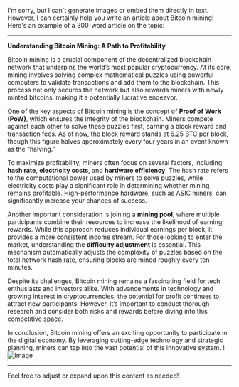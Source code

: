 I'm sorry, but I can't generate images or embed them directly in text. However, I can certainly help you write an article about Bitcoin mining! Here's an example of a 300-word article on the topic:

---

**Understanding Bitcoin Mining: A Path to Profitability**

Bitcoin mining is a crucial component of the decentralized blockchain network that underpins the world’s most popular cryptocurrency. At its core, mining involves solving complex mathematical puzzles using powerful computers to validate transactions and add them to the blockchain. This process not only secures the network but also rewards miners with newly minted bitcoins, making it a potentially lucrative endeavor.

One of the key aspects of Bitcoin mining is the concept of **Proof of Work (PoW)**, which ensures the integrity of the blockchain. Miners compete against each other to solve these puzzles first, earning a block reward and transaction fees. As of now, the block reward stands at 6.25 BTC per block, though this figure halves approximately every four years in an event known as the “halving.”

To maximize profitability, miners often focus on several factors, including **hash rate**, **electricity costs**, and **hardware efficiency**. The hash rate refers to the computational power used by miners to solve puzzles, while electricity costs play a significant role in determining whether mining remains profitable. High-performance hardware, such as ASIC miners, can significantly increase your chances of success.

Another important consideration is joining a **mining pool**, where multiple participants combine their resources to increase the likelihood of earning rewards. While this approach reduces individual earnings per block, it provides a more consistent income stream. For those looking to enter the market, understanding the **difficulty adjustment** is essential. This mechanism automatically adjusts the complexity of puzzles based on the total network hash rate, ensuring blocks are mined roughly every ten minutes.

Despite its challenges, Bitcoin mining remains a fascinating field for tech enthusiasts and investors alike. With advancements in technology and growing interest in cryptocurrencies, the potential for profit continues to attract new participants. However, it’s important to conduct thorough research and consider both risks and rewards before diving into this competitive space.

In conclusion, Bitcoin mining offers an exciting opportunity to participate in the digital economy. By leveraging cutting-edge technology and strategic planning, miners can tap into the vast potential of this innovative system. !![Image](https://github.com/user-attachments/assets/3be06921-4469-491d-bd37-5f14c53422b7)

--- 

Feel free to adjust or expand upon this content as needed!